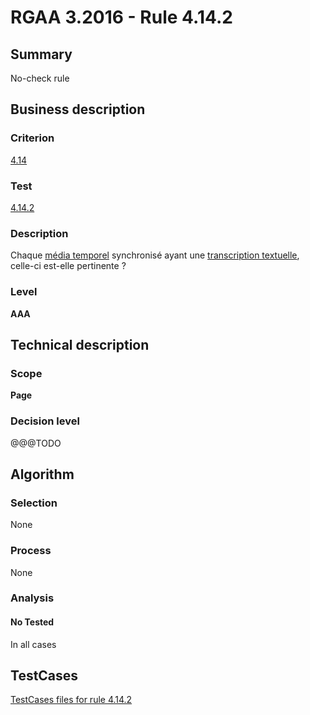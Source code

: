 # RGAA 3.2016 - Rule 4.14.2

## Summary
No-check rule


## Business description

### Criterion
[4.14](http://references.modernisation.gouv.fr/rgaa-accessibilite/2016/criteres.html#crit-4-14)

### Test
[4.14.2](http://references.modernisation.gouv.fr/rgaa-accessibilite/2016/criteres.html#test-4-14-2)

### Description
<div lang="fr">Chaque <a href="http://references.modernisation.gouv.fr/rgaa-accessibilite/2016/glossaire.html#mdia-temporel-type-son-vido-et-synchronis">m&#xE9;dia temporel</a> synchronis&#xE9; ayant une <a href="http://references.modernisation.gouv.fr/rgaa-accessibilite/2016/glossaire.html#transcription-textuelle-media-temporel">transcription textuelle</a>, celle-ci est-elle pertinente&nbsp;?</div>

### Level
**AAA**


## Technical description

### Scope
**Page**

### Decision level
@@@TODO


## Algorithm

### Selection
None

### Process
None

### Analysis

#### No Tested
In all cases


##  TestCases

[TestCases files for rule 4.14.2](https://github.com/Asqatasun/Asqatasun/tree/develop/rules/rules-rgaa3.2016/src/test/resources/testcases/rgaa32016/Rgaa32016Rule041402/)


